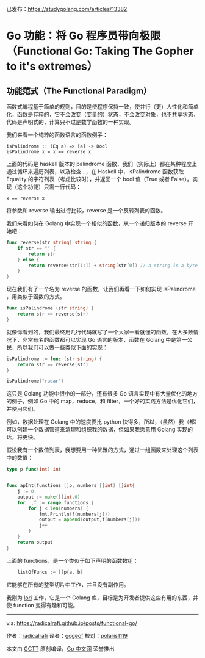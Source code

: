 已发布：https://studygolang.com/articles/13382

# Go 功能：将 Go 程序员带向极限（Functional Go: Taking The Gopher to it's extremes）

## 功能范式（The Functional Paradigm）

函数式编程基于简单的规则，目的是使程序保持一致，使并行（更）人性化和简单化，函数是存粹的，它不会改变（变量的）状态，不会改变对象，也不共享状态，代码是声明式的，计算只不过是数学函数的一种实现。

我们来看一个纯粹的函数语言的函数例子：

```
isPalindrome :: (Eq a) => [a] -> Bool
isPalindrome x = x == reverse x
```

上面的代码是 haskell 版本的 palindrome 函数，我们（实际上）都在某种程度上通过循环来遍历列表，以及检查...，在 Haskell 中，isPalindrome 函数获取 Equality 的字符列表（考虑比较时），并返回一个 bool 值（True 或者 False）。实现（这个功能）只需一行代码：

```
x == reverse x
```

将参数和 reverse 输出进行比较，reverse 是一个反转列表的函数。

我们来看如何在 Golang 中实现一个相似的函数，从一个递归版本的 reverse 开始吧：

```go
func reverse(str string) string {
	if str == "" {
		return str
	} else {
		return reverse(str[1:]) + string(str[0]) // a string is a byte array in golang
	}
}
```

现在我们有了一个名为 reverse 的函数，让我们再看一下如何实现 isPalindrome ，用类似于函数的方式。

```go
func isPalindrome (str string) {
	return str == reverse(str)
}
```

就像你看到的，我们最终用几行代码就写了一个大家一看就懂的函数，在大多数情况下，非常有名的函数都可以实现 Go 语言的版本，函数在 Golang 中是第一公民，所以我们可以做一些类似下面的实现：

```go
isPalindrome := func (str string) {
	return str == reverse(str)
}

isPalindrome("radar")
```

这只是 Golang 功能中很小的一部分，还有很多 Go 语言实现中有大量优化的地方的例子，例如 Go 中的 map，reduce，和 filter，一个好的实践方法是优化它们，并使用它们。

例如，数据处理在 Golang 中的速度要比 python 快得多，所以，（虽然）我（都）可以创建一个数据管道来清理和组织我的数据，但如果我愿意用 Golang 实现的话，将更快。

假设我有一个数值列表，我想要用一种优雅的方式，通过一组函数来处理这个列表中的数值：

```go
type p func(int) int


func apInt(functions []p, numbers []int) []int{
	j := 0
	output := make([]int,0)
	for _,f := range functions {
		for j < len(numbers) {
			fmt.Println(f(numbers[j]))
			output = append(output,f(numbers[j]))
			j++
		}
	}
	return output
}
```

上面的 functions，是一个类似于如下声明的函数数组：

```go
	listOfFuncs := []p{a, b}
```

它能够在所有的整型切片中工作，并且没有副作用。

我刚为 [lori](https://github.com/radicalrafi/lori) 工作，它是一个 Golang 库，目标是为开发者提供这些有用的东西，并使 function 变得有趣和可能。

---

via: https://radicalrafi.github.io/posts/functional-go/

作者：[radicalrafi](https://github.com/radicalrafi)
译者：[gogeof](https://github.com/gogeof)
校对：[polaris1119](https://github.com/polaris1119)

本文由 [GCTT](https://github.com/studygolang/GCTT) 原创编译，[Go 中文网](https://studygolang.com/) 荣誉推出
